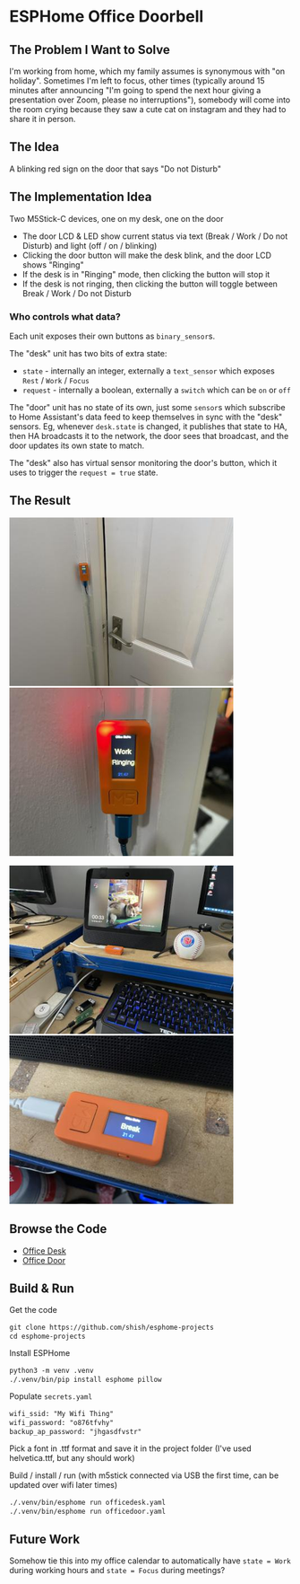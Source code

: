 ESPHome Office Doorbell
=======================


The Problem I Want to Solve
---------------------------
I'm working from home, which my family assumes is synonymous with
"on holiday". Sometimes I'm left to focus, other times (typically
around 15 minutes after announcing "I'm going to spend the next
hour giving a presentation over Zoom, please no interruptions"),
somebody will come into the room crying because they saw a cute
cat on instagram and they had to share it in person.


The Idea
--------
A blinking red sign on the door that says "Do not Disturb"


The Implementation Idea
-----------------------
Two M5Stick-C devices, one on my desk, one on the door

- The door LCD & LED show current status via text (Break / Work /
  Do not Disturb) and light (off / on / blinking)
- Clicking the door button will make the desk blink, and the door
  LCD shows "Ringing"
- If the desk is in "Ringing" mode, then clicking the button will
  stop it
- If the desk is not ringing, then clicking the button will toggle
  between Break / Work / Do not Disturb

### Who controls what data?

Each unit exposes their own buttons as `binary_sensor`s.

The "desk" unit has two bits of extra state:

- `state` - internally an integer, externally a `text_sensor` which
  exposes `Rest` / `Work` / `Focus`
- `request` - internally a boolean, externally a `switch` which can
  be `on` or `off`

The "door" unit has no state of its own, just some `sensor`s which
subscribe to Home Assistant's data feed to keep themselves in sync
with the "desk" sensors. Eg, whenever `desk.state` is changed, it
publishes that state to HA, then HA broadcasts it to the network,
the door sees that broadcast, and the door updates its own state to
match.

The "desk" also has virtual sensor monitoring the door's button,
which it uses to trigger the `request = true` state.


The Result
----------
![Door - Far](./.github/images/doorbell/door-far.jpg?raw=true)
![Door - Close](./.github/images/doorbell/door-close.jpg?raw=true)

![Desk - Far](./.github/images/doorbell/desk-far.jpg?raw=true)
![Desk - Close](./.github/images/doorbell/desk-close.jpg?raw=true)


Browse the Code
---------------
* [Office Desk](./officedesk.yaml)
* [Office Door](./officedoor.yaml)


Build & Run
-----------
Get the code
```
git clone https://github.com/shish/esphome-projects
cd esphome-projects
```

Install ESPHome
```
python3 -m venv .venv
./.venv/bin/pip install esphome pillow
```

Populate `secrets.yaml`
```
wifi_ssid: "My Wifi Thing"
wifi_password: "o876tfvhy"
backup_ap_password: "jhgasdfvstr"
```

Pick a font in .ttf format and save it in the project folder (I've used
helvetica.ttf, but any should work)

Build / install / run (with m5stick connected via USB the first time, can
be updated over wifi later times)
```
./.venv/bin/esphome run officedesk.yaml
./.venv/bin/esphome run officedoor.yaml
```


Future Work
-----------
Somehow tie this into my office calendar to automatically have
`state = Work` during working hours and `state = Focus` during
meetings?
